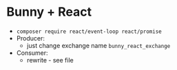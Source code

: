 Bunny + React
=============

* `composer require react/event-loop react/promise`
* Producer:
   * just change exchange name `bunny_react_exchange`
* Consumer:
   * rewrite - see file
